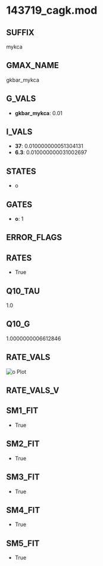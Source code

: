 # 143719_cagk.mod

## SUFFIX

mykca

## GMAX_NAME

gkbar_mykca

## G_VALS

- **gkbar_mykca**: 0.01

## I_VALS

- **37**: 0.010000000051304131
- **6.3**: 0.010000000031002697

## STATES

- o

## GATES

- **o**: 1

## ERROR_FLAGS


## RATES

- True

## Q10_TAU

1.0

## Q10_G

1.0000000006612846

## RATE_VALS

![o Plot](/Users/pbozelos/Dropbox/icg-Chai-Panos/supermodels/output_markdown_files/KCa/143719_cagk.mod/images/o.png)

## RATE_VALS_V

## SM1_FIT

- True

## SM2_FIT

- True

## SM3_FIT

- True

## SM4_FIT

- True

## SM5_FIT

- True

